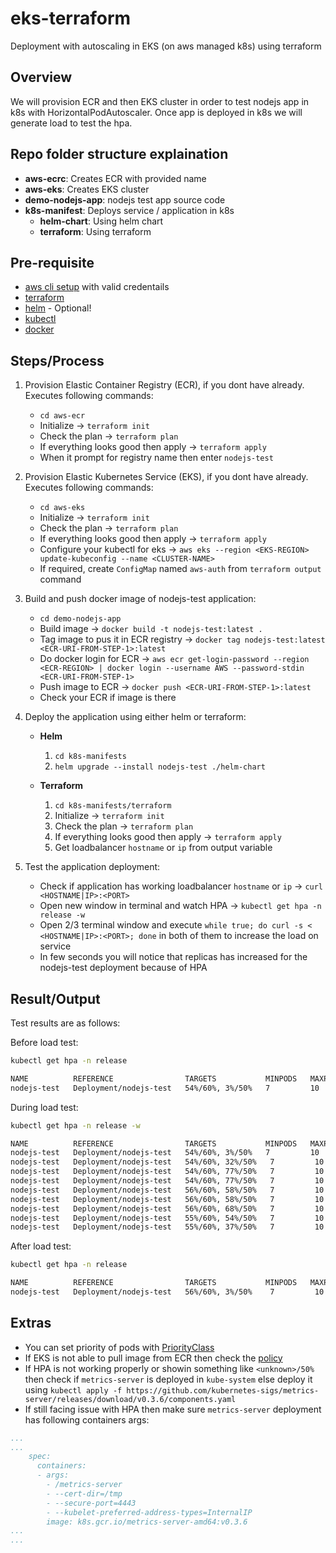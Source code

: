 # eks-terraform

Deployment with autoscaling in EKS (on aws managed k8s) using terraform

## Overview

We will provision ECR and then EKS cluster in order to test nodejs app in k8s with HorizontalPodAutoscaler. Once app is deployed in k8s we will generate load to test the hpa.

## Repo folder structure explaination

- **aws-ecrc**: Creates ECR with provided name
- **aws-eks**: Creates EKS cluster
- **demo-nodejs-app**: nodejs test app source code
- **k8s-manifest**: Deploys service / application in k8s
  - **helm-chart**: Using helm chart
  - **terraform**: Using terraform

## Pre-requisite

- [aws cli setup](https://docs.aws.amazon.com/polly/latest/dg/setup-aws-cli.html) with valid credentails
- [terraform](https://learn.hashicorp.com/terraform/getting-started/install.html)
- [helm](https://helm.sh/docs/helm/helm_install/) - Optional!
- [kubectl](https://kubernetes.io/docs/tasks/tools/install-kubectl/)
- [docker](https://docs.docker.com/get-docker/)

## Steps/Process

1. Provision Elastic Container Registry (ECR), if you dont have already. Executes following commands:
   - `cd aws-ecr`
   - Initialize -> `terraform init`
   - Check the plan -> `terraform plan`
   - If everything looks good then apply -> `terraform apply`
   - When it prompt for registry name then enter `nodejs-test`

2. Provision Elastic Kubernetes Service (EKS), if you dont have already. Executes following commands:
   - `cd aws-eks`
   - Initialize -> `terraform init`
   - Check the plan -> `terraform plan`
   - If everything looks good then apply -> `terraform apply`
   - Configure your kubectl for eks -> `aws eks --region <EKS-REGION> update-kubeconfig --name <CLUSTER-NAME>`
   - If required, create `ConfigMap` named `aws-auth` from `terraform output` command

3. Build and push docker image of nodejs-test application:
   - `cd demo-nodejs-app`
   - Build image -> `docker build -t nodejs-test:latest .`
   - Tag image to pus it in ECR registry -> `docker tag nodejs-test:latest <ECR-URI-FROM-STEP-1>:latest`
   - Do docker login for ECR -> `aws ecr get-login-password --region <ECR-REGION> | docker login --username AWS --password-stdin <ECR-URI-FROM-STEP-1>`
   - Push image to ECR -> `docker push <ECR-URI-FROM-STEP-1>:latest`
   - Check your ECR if image is there

4. Deploy the application using either helm or terraform:
   - **Helm**
       1. `cd k8s-manifests`
       2. `helm upgrade --install nodejs-test ./helm-chart`

   - **Terraform**
       1. `cd k8s-manifests/terraform`
       2. Initialize -> `terraform init`
       3. Check the plan -> `terraform plan`
       4. If everything looks good then apply -> `terraform apply`
       5. Get loadbalancer `hostname` or `ip` from output variable

5. Test the application deployment:
   - Check if application has working loadbalancer `hostname` or `ip` -> `curl <HOSTNAME|IP>:<PORT>`
   - Open new window in terminal and watch HPA -> `kubectl get hpa -n release -w`
   - Open 2/3 terminal window and execute `while true; do curl -s < <HOSTNAME|IP>:<PORT>; done` in both of them to increase the load on service
   - In few seconds you will notice that replicas has increased for the nodejs-test deployment because of HPA


## Result/Output

Test results are as follows:

Before load test:

```bash
kubectl get hpa -n release

NAME          REFERENCE                TARGETS           MINPODS   MAXPODS   REPLICAS   AGE
nodejs-test   Deployment/nodejs-test   54%/60%, 3%/50%   7         10        7          3m52s
```

During load test:

```bash
kubectl get hpa -n release -w

NAME          REFERENCE                TARGETS           MINPODS   MAXPODS   REPLICAS   AGE
nodejs-test   Deployment/nodejs-test   54%/60%, 3%/50%   7         10        7          5m45s
nodejs-test   Deployment/nodejs-test   54%/60%, 32%/50%   7         10        7          5m46s
nodejs-test   Deployment/nodejs-test   54%/60%, 77%/50%   7         10        7          6m46s
nodejs-test   Deployment/nodejs-test   54%/60%, 77%/50%   7         10        10         7m1s
nodejs-test   Deployment/nodejs-test   56%/60%, 58%/50%   7         10        10         7m46s
nodejs-test   Deployment/nodejs-test   56%/60%, 58%/50%   7         10        10         8m28s
nodejs-test   Deployment/nodejs-test   56%/60%, 68%/50%   7         10        10         8m46s
nodejs-test   Deployment/nodejs-test   55%/60%, 54%/50%   7         10        10         9m46s
nodejs-test   Deployment/nodejs-test   55%/60%, 37%/50%   7         10        10         10m

```

After load test:

```bash
kubectl get hpa -n release

NAME          REFERENCE                TARGETS           MINPODS   MAXPODS   REPLICAS   AGE
nodejs-test   Deployment/nodejs-test   56%/60%, 3%/50%    7         10        7         19m
```


## Extras

- You can set priority of pods with [PriorityClass](https://kubernetes.io/docs/concepts/configuration/pod-priority-preemption/)
- If EKS is not able to pull image from ECR then check the [policy](https://docs.aws.amazon.com/AmazonECR/latest/userguide/ECR_on_EKS.html)
- If HPA is not working properly or showin something like `<unknown>/50%` then check if `metrics-server` is deployed in `kube-system` else deploy it using `kubectl apply -f https://github.com/kubernetes-sigs/metrics-server/releases/download/v0.3.6/components.yaml`
- If still facing issue with HPA then make sure `metrics-server` deployment has following containers args:

```YAML
...
...
    spec:
      containers:
      - args:
        - /metrics-server
        - --cert-dir=/tmp
        - --secure-port=4443
        - --kubelet-preferred-address-types=InternalIP
        image: k8s.gcr.io/metrics-server-amd64:v0.3.6
...
...
```
